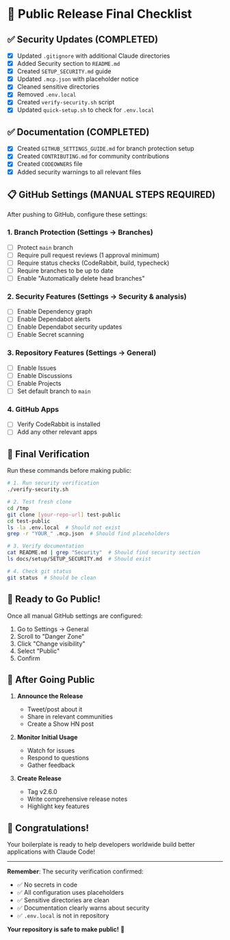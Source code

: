# 🚀 Public Release Final Checklist

## ✅ Security Updates (COMPLETED)
- [x] Updated `.gitignore` with additional Claude directories
- [x] Added Security section to `README.md`
- [x] Created `SETUP_SECURITY.md` guide
- [x] Updated `.mcp.json` with placeholder notice
- [x] Cleaned sensitive directories
- [x] Removed `.env.local`
- [x] Created `verify-security.sh` script
- [x] Updated `quick-setup.sh` to check for `.env.local`

## ✅ Documentation (COMPLETED)
- [x] Created `GITHUB_SETTINGS_GUIDE.md` for branch protection setup
- [x] Created `CONTRIBUTING.md` for community contributions
- [x] Created `CODEOWNERS` file
- [x] Added security warnings to all relevant files

## 📋 GitHub Settings (MANUAL STEPS REQUIRED)

After pushing to GitHub, configure these settings:

### 1. Branch Protection (Settings → Branches)
- [ ] Protect `main` branch
- [ ] Require pull request reviews (1 approval minimum)
- [ ] Require status checks (CodeRabbit, build, typecheck)
- [ ] Require branches to be up to date
- [ ] Enable "Automatically delete head branches"

### 2. Security Features (Settings → Security & analysis)
- [ ] Enable Dependency graph
- [ ] Enable Dependabot alerts
- [ ] Enable Dependabot security updates
- [ ] Enable Secret scanning

### 3. Repository Features (Settings → General)
- [ ] Enable Issues
- [ ] Enable Discussions
- [ ] Enable Projects
- [ ] Set default branch to `main`

### 4. GitHub Apps
- [ ] Verify CodeRabbit is installed
- [ ] Add any other relevant apps

## 🧪 Final Verification

Run these commands before making public:

```bash
# 1. Run security verification
./verify-security.sh

# 2. Test fresh clone
cd /tmp
git clone [your-repo-url] test-public
cd test-public
ls -la .env.local  # Should not exist
grep -r "YOUR_" .mcp.json  # Should find placeholders

# 3. Verify documentation
cat README.md | grep "Security"  # Should find security section
ls docs/setup/SETUP_SECURITY.md  # Should exist

# 4. Check git status
git status  # Should be clean
```

## 🎯 Ready to Go Public!

Once all manual GitHub settings are configured:

1. Go to Settings → General
2. Scroll to "Danger Zone"
3. Click "Change visibility"
4. Select "Public"
5. Confirm

## 📢 After Going Public

1. **Announce the Release**
   - Tweet/post about it
   - Share in relevant communities
   - Create a Show HN post

2. **Monitor Initial Usage**
   - Watch for issues
   - Respond to questions
   - Gather feedback

3. **Create Release**
   - Tag v2.6.0
   - Write comprehensive release notes
   - Highlight key features

## 🎉 Congratulations!

Your boilerplate is ready to help developers worldwide build better applications with Claude Code!

---

**Remember**: The security verification confirmed:
- ✅ No secrets in code
- ✅ All configuration uses placeholders
- ✅ Sensitive directories are clean
- ✅ Documentation clearly warns about security
- ✅ `.env.local` is not in repository

**Your repository is safe to make public!** 🚀
